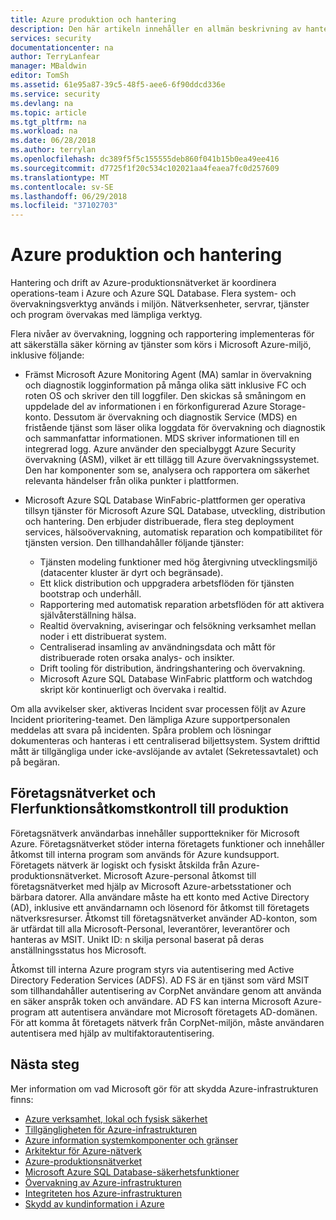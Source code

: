 ```yaml
---
title: Azure produktion och hantering
description: Den här artikeln innehåller en allmän beskrivning av hanteringen och drift av Azure-produktionsnätverket.
services: security
documentationcenter: na
author: TerryLanfear
manager: MBaldwin
editor: TomSh
ms.assetid: 61e95a87-39c5-48f5-aee6-6f90ddcd336e
ms.service: security
ms.devlang: na
ms.topic: article
ms.tgt_pltfrm: na
ms.workload: na
ms.date: 06/28/2018
ms.author: terrylan
ms.openlocfilehash: dc389f5f5c155555deb860f041b15b0ea49ee416
ms.sourcegitcommit: d7725f1f20c534c102021aa4feaea7fc0d257609
ms.translationtype: MT
ms.contentlocale: sv-SE
ms.lasthandoff: 06/29/2018
ms.locfileid: "37102703"
---
```

# <a name="azure-production-operations-and-management"></a>Azure produktion och hantering    
Hantering och drift av Azure-produktionsnätverket är koordinera operations-team i Azure och Azure SQL Database. Flera system- och övervakningsverktyg används i miljön. Nätverksenheter, servrar, tjänster och program övervakas med lämpliga verktyg.

Flera nivåer av övervakning, loggning och rapportering implementeras för att säkerställa säker körning av tjänster som körs i Microsoft Azure-miljö, inklusive följande:

- Främst Microsoft Azure Monitoring Agent (MA) samlar in övervakning och diagnostik logginformation på många olika sätt inklusive FC och roten OS och skriver den till loggfiler. Den skickas så småningom en uppdelade del av informationen i en förkonfigurerad Azure Storage-konto. Dessutom är övervakning och diagnostik Service (MDS) en fristående tjänst som läser olika loggdata för övervakning och diagnostik och sammanfattar informationen. MDS skriver informationen till en integrerad logg. Azure använder den specialbyggt Azure Security övervakning (ASM), vilket är ett tillägg till Azure övervakningssystemet. Den har komponenter som se, analysera och rapportera om säkerhet relevanta händelser från olika punkter i plattformen.
- Microsoft Azure SQL Database WinFabric-plattformen ger operativa tillsyn tjänster för Microsoft Azure SQL Database, utveckling, distribution och hantering. Den erbjuder distribuerade, flera steg deployment services, hälsoövervakning, automatisk reparation och kompatibilitet för tjänsten version. Den tillhandahåller följande tjänster:

   - Tjänsten modeling funktioner med hög återgivning utvecklingsmiljö (datacenter kluster är dyrt och begränsade).
   - Ett klick distribution och uppgradera arbetsflöden för tjänsten bootstrap och underhåll.
   - Rapportering med automatisk reparation arbetsflöden för att aktivera självåterställning hälsa.
   - Realtid övervakning, aviseringar och felsökning verksamhet mellan noder i ett distribuerat system.
   - Centraliserad insamling av användningsdata och mått för distribuerade roten orsaka analys- och insikter.
   - Drift tooling för distribution, ändringshantering och övervakning.
   - Microsoft Azure SQL Database WinFabric plattform och watchdog skript kör kontinuerligt och övervaka i realtid.

Om alla avvikelser sker, aktiveras Incident svar processen följt av Azure Incident prioritering-teamet. Den lämpliga Azure supportpersonalen meddelas att svara på incidenten. Spåra problem och lösningar dokumenteras och hanteras i ett centraliserad biljettsystem. System drifttid mått är tillgängliga under icke-avslöjande av avtalet (Sekretessavtalet) och på begäran.

## <a name="corporate-network-and-multi-factor-access-to-production"></a>Företagsnätverket och Flerfunktionsåtkomstkontroll till produktion
Företagsnätverk användarbas innehåller supporttekniker för Microsoft Azure. Företagsnätverket stöder interna företagets funktioner och innehåller åtkomst till interna program som används för Azure kundsupport. Företagets nätverk är logiskt och fysiskt åtskilda från Azure-produktionsnätverket. Microsoft Azure-personal åtkomst till företagsnätverket med hjälp av Microsoft Azure-arbetsstationer och bärbara datorer. Alla användare måste ha ett konto med Active Directory (AD), inklusive ett användarnamn och lösenord för åtkomst till företagets nätverksresurser. Åtkomst till företagsnätverket använder AD-konton, som är utfärdat till alla Microsoft-Personal, leverantörer, leverantörer och hanteras av MSIT. Unikt ID: n skilja personal baserat på deras anställningsstatus hos Microsoft.

Åtkomst till interna Azure program styrs via autentisering med Active Directory Federation Services (ADFS). AD FS är en tjänst som värd MSIT som tillhandahåller autentisering av CorpNet användare genom att använda en säker anspråk token och användare. AD FS kan interna Microsoft Azure-program att autentisera användare mot Microsoft företagets AD-domänen. För att komma åt företagets nätverk från CorpNet-miljön, måste användaren autentisera med hjälp av multifaktorautentisering.

## <a name="next-steps"></a>Nästa steg
Mer information om vad Microsoft gör för att skydda Azure-infrastrukturen finns:

- [Azure verksamhet, lokal och fysisk säkerhet](azure-physical-security.md)
- [Tillgängligheten för Azure-infrastrukturen](azure-infrastructure-availability.md)
- [Azure information systemkomponenter och gränser](azure-infrastructure-components.md)
- [Arkitektur för Azure-nätverk](azure-infrastructure-network.md)
- [Azure-produktionsnätverket](azure-production-network.md)
- [Microsoft Azure SQL Database-säkerhetsfunktioner](azure-infrastructure-sql.md)
- [Övervakning av Azure-infrastrukturen](azure-infrastructure-monitoring.md)
- [Integriteten hos Azure-infrastrukturen](azure-infrastructure-integrity.md)
- [Skydd av kundinformation i Azure](azure-protection-of-customer-data.md)

